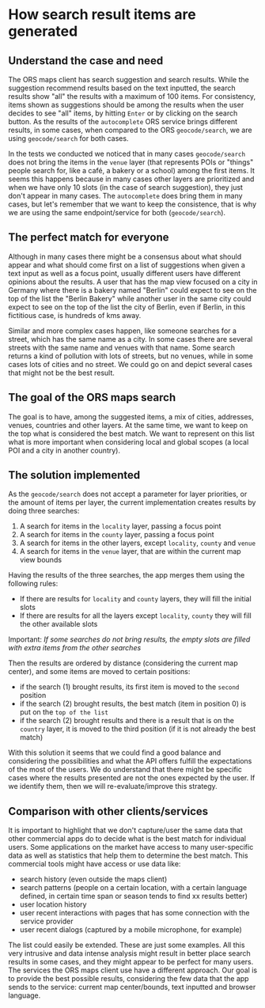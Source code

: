 # How search result items are generated

## Understand the case and need

The ORS maps client has search suggestion and search results.
While the suggestion recommend results based on the text inputted, the search results show "all" the results with a
maximum of 100 items.
For consistency, items shown as suggestions should be among the results when the user decides to see "all" items,
by hitting `Enter` or by clicking on the search button.
As the results of the `autocomplete` ORS service brings different results, in some cases, when compared to the ORS
`geocode/search`, we are using `geocode/search` for both cases.

In the tests we conducted we noticed that in many cases `geocode/search` does not bring the items in the `venue` layer
(that represents POIs or "things" people search for, like a café, a bakery or a school) among the first items.
It seems this happens because in many cases other layers are prioritized and when we have only 10 slots
(in the case of search suggestion), they just don't appear in many cases.
The `autocomplete` does bring them in many cases, but let's remember that we want to keep the consistence,
that is why we are using the same endpoint/service for both (`geocode/search`).

## The perfect match for everyone

Although in many cases there might be a consensus about what should appear and what should come first on a list of
suggestions when given a text input as well as a focus point, usually different users have different opinions about
the results.
A user that has the map view focused on a city in Germany where there is a bakery named "Berlin" could expect to see
on the top of the list the "Berlin Bakery" while another user in the same city could expect to see on the top of the
list the city of Berlin, even if Berlin, in this fictitious case, is hundreds of kms away.

Similar and more complex cases happen, like someone searches for a street, which has the same name as a city.
In some cases there are several streets with the same name and venues with that name.
Some search returns a kind of pollution with lots of streets, but no venues, while in some cases lots of cities and
no street.
We could go on and depict several cases that might not be the best result.

## The goal of the ORS maps search

The goal is to have, among the suggested items, a mix of cities, addresses, venues, countries and other layers.
At the same time, we want to keep on the top what is considered the best match.
We want to represent on this list what is more important when considering local and global scopes
(a local POI and a city in another country).

## The solution implemented

As the `geocode/search` does not accept a parameter for layer priorities, or the amount of items per layer,
the current implementation creates results by doing three searches:

1. A search for items in the `locality` layer, passing a focus point
1. A search for items in the `county` layer, passing a focus point
1. A search for items in the other layers, except `locality`, `county` and `venue`
1. A search for items in the `venue` layer, that are within the current map view bounds

Having the results of the three searches, the app merges them using the following rules:

- If there are results for `locality` and `county` layers, they will fill the initial slots
- If there are results for all the layers except `locality`, `county` they will fill the other available slots

Important: *If some searches do not bring results, the empty slots are filled with extra items from the other searches*

Then the results are ordered by distance (considering the current map center), and some items are moved to certain
positions:

- if the search (1) brought results, its first item is moved to the `second` position
- if the search (2) brought results, the best match (item in position 0) is put on the `top of the list`
- if the search (2) brought results and there is a result that is on the `country` layer,
it is moved to the third position (if it is not already the best match)

With this solution it seems that we could find a good balance and considering the possibilities and what the API offers
fulfill the expectations of the most of the users.
We do understand that there might be specific cases where the results presented are not the ones expected by the user.
If we identify them, then we will re-evaluate/improve this strategy.

## Comparison with other clients/services

It is important to highlight that we don't capture/user the same data that other commercial apps do to decide what is
the best match for individual users.
Some applications on the market have access to many user-specific data as well as statistics that help them to
determine the best match.
This commercial tools might have access or use data like:

- search history (even outside the maps client)
- search patterns (people on a certain location, with a certain language defined, in certain time span or season tends
to find xx results better)
- user location history
- user recent interactions with pages that has some connection with the service provider
- user recent dialogs (captured by a mobile microphone, for example)

The list could easily be extended. These are just some examples.
All this very intrusive and data intense analysis might result in better place search results in some cases, and they
might appear to be perfect for many users.
The services the ORS maps client use have a different approach.
Our goal is to provide the best possible results, considering the few data that the app sends to the service:
current map center/bounds, text inputted and browser language.
